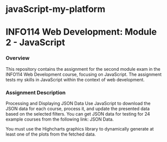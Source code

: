 # javaScript-my-platform

# INFO114 Web Development: Module 2 - JavaScript

### Overview
This repository contains the assignment for the second module exam in the INFO114 Web Development course, focusing on JavaScript. 
The assignment tests my skills in JavaScript within the context of web development.

### Assignment Description

Processing and Displaying JSON Data
Use JavaScript to download the JSON data for each course, process it, and update the presented data based on the selected filters. 
You can get JSON data for testing for 24 example courses from the following link: JSON Data.

You must use the Highcharts graphics library to dynamically generate at least one of the plots from the fetched data. 



